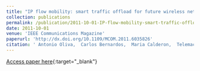 ```yaml
---
title: "IP flow mobility: smart traffic offload for future wireless networks"
collection: publications
permalink: /publication/2011-10-01-IP-flow-mobility-smart-traffic-offload-for-future-wireless-networks
date: 2011-10-01
venue: 'IEEE Communications Magazine'
paperurl: 'http://dx.doi.org/10.1109/MCOM.2011.6035826'
citation: ' Antonio Oliva,  Carlos Bernardos,  Maria Calderon,  Telemaco Melia,  Juan Zuniga, &quot;IP flow mobility: smart traffic offload for future wireless networks.&quot; IEEE Communications Magazine, 2011.'
---
```

[Access paper here](http://dx.doi.org/10.1109/MCOM.2011.6035826){:target="_blank"}
